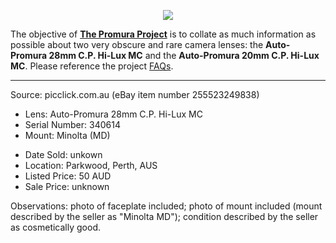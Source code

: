 <p align="center">
   <img src="https://user-images.githubusercontent.com/110672536/183131595-afeb1dec-1c84-436c-9a50-90468f9ec3ec.png">
</p>

<p>
   The objective of <b><a href="https://github.com/martbetz/The-Promura-Project/blob/main/README.md">The Promura Project</a></b> is to collate as much information as possible about two very obscure and rare camera lenses: the <b>Auto-Promura 28mm C.P. Hi-Lux MC</b> and the <b>Auto-Promura 20mm C.P. Hi-Lux MC</b>. Please reference the project <a href="https://github.com/martbetz/The-Promura-Project/blob/main/FAQs.md">FAQs</a>.

---

Source: picclick.com.au (eBay item number 255523249838)

- Lens: Auto-Promura 28mm C.P. Hi-Lux MC
- Serial Number: 340614
- Mount: Minolta (MD)

[]()

- Date Sold: unkown
- Location: Parkwood, Perth, AUS
- Listed Price: 50 AUD
- Sale Price: unknown
  
[]()

Observations: photo of faceplate included; photo of mount included (mount described by the seller as "Minolta MD"); condition described by the seller as cosmetically good.


